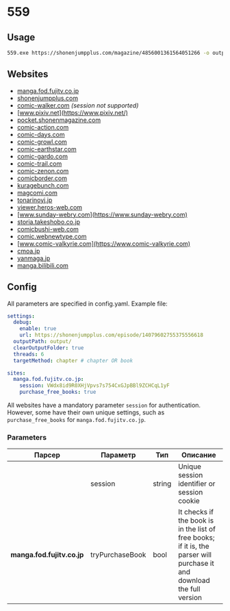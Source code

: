 # 559

## Usage

```bash
559.exe https://shonenjumpplus.com/magazine/4856001361564051266 -o output/
```

## Websites

- [manga.fod.fujitv.co.jp](https://manga.fod.fujitv.co.jp/)
- [shonenjumpplus.com](https://shonenjumpplus.com/)
- [comic-walker.com](https://comic-walker.com/) _(session not supported)_
- [www.pixiv.net](https://www.pixiv.net/)
- [pocket.shonenmagazine.com](https://pocket.shonenmagazine.com)
- [comic-action.com](https://comic-action.com)
- [comic-days.com](https://comic-days.com)
- [comic-growl.com](https://comic-growl.com)
- [comic-earthstar.com](https://comic-earthstar.com)
- [comic-gardo.com](https://comic-gardo.com)
- [comic-trail.com](https://comic-trail.com)
- [comic-zenon.com](https://comic-zenon.com)
- [comicborder.com](https://comicborder.com)
- [kuragebunch.com](https://kuragebunch.com)
- [magcomi.com](https://magcomi.com)
- [tonarinoyj.jp](https://tonarinoyj.jp)
- [viewer.heros-web.com](https://viewer.heros-web.com)
- [www.sunday-webry.com](https://www.sunday-webry.com)
- [storia.takeshobo.co.jp](https://storia.takeshobo.co.jp)
- [comicbushi-web.com](https://comicbushi-web.com)
- [comic.webnewtype.com](https://comic.webnewtype.com)
- [www.comic-valkyrie.com](https://www.comic-valkyrie.com)
- [cmoa.jp](https://cmoa.jp)
- [yanmaga.jp](https://yanmaga.jp)
- [manga.bilibili.com](https://manga.bilibili.com)

## Config

All parameters are specified in config.yaml. Example file:

```yaml
settings:
  debug:
    enable: true
    url: https://shonenjumpplus.com/episode/14079602755375556618
  outputPath: output/
  clearOutputFolder: true
  threads: 6
  targetMethod: chapter # chapter OR book

sites:
  manga.fod.fujitv.co.jp:
    session: VWdx8id9R0XHjVpvs7s754CxGJpBBl9ZCHCqL1yF
    purchase_free_books: true
```

All websites have a mandatory parameter `session` for authentication.<br>
However, some have their own unique settings, such as `purchase_free_books` for `manga.fod.fujitv.co.jp`.

### Parameters

| Парсер                     | Параметр        | Тип    | Описание                                                                                                                |
|----------------------------|-----------------|--------|-------------------------------------------------------------------------------------------------------------------------|
|                            | session         | string | Unique session identifier or session cookie                                                                             |
| **manga.fod.fujitv.co.jp** | tryPurchaseBook | bool   | It checks if the book is in the list of free books; if it is, the parser will purchase it and download the full version |
